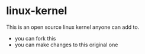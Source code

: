 # linux-kernel
This is an open source linux kernel anyone can add to.
- you can fork this
- you can make changes to this original one
